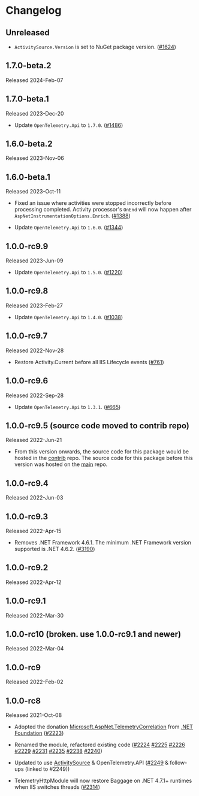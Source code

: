 # Changelog

## Unreleased

* `ActivitySource.Version` is set to NuGet package version.
  ([#1624](https://github.com/open-telemetry/opentelemetry-dotnet-contrib/pull/1624))

## 1.7.0-beta.2

Released 2024-Feb-07

## 1.7.0-beta.1

Released 2023-Dec-20

* Update `OpenTelemetry.Api` to `1.7.0`.
  ([#1486](https://github.com/open-telemetry/opentelemetry-dotnet-contrib/pull/1486))

## 1.6.0-beta.2

Released 2023-Nov-06

## 1.6.0-beta.1

Released 2023-Oct-11

* Fixed an issue where activities were stopped incorrectly before processing completed.
  Activity processor's `OnEnd` will now happen after `AspNetInstrumentationOptions.Enrich`.
  ([#1388](https://github.com/open-telemetry/opentelemetry-dotnet-contrib/pull/1388))

* Update `OpenTelemetry.Api` to `1.6.0`.
  ([#1344](https://github.com/open-telemetry/opentelemetry-dotnet-contrib/pull/1344))

## 1.0.0-rc9.9

Released 2023-Jun-09

* Update `OpenTelemetry.Api` to `1.5.0`.
  ([#1220](https://github.com/open-telemetry/opentelemetry-dotnet-contrib/pull/1220))

## 1.0.0-rc9.8

Released 2023-Feb-27

* Update `OpenTelemetry.Api` to `1.4.0`.
  ([#1038](https://github.com/open-telemetry/opentelemetry-dotnet-contrib/pull/1038))

## 1.0.0-rc9.7

Released 2022-Nov-28

* Restore Activity.Current before all IIS Lifecycle events
  ([#761](https://github.com/open-telemetry/opentelemetry-dotnet-contrib/pull/761))

## 1.0.0-rc9.6

Released 2022-Sep-28

* Update `OpenTelemetry.Api` to `1.3.1`.
([#665](https://github.com/open-telemetry/opentelemetry-dotnet-contrib/pull/665))

## 1.0.0-rc9.5 (source code moved to contrib repo)

Released 2022-Jun-21

* From this version onwards, the source code for this package would be hosted in
  the
  [contrib](https://github.com/open-telemetry/opentelemetry-dotnet-contrib/tree/main/src/OpenTelemetry.Instrumentation.AspNet.TelemetryHttpModule)
  repo. The source code for this package before this version was hosted on the
  [main](https://github.com/open-telemetry/opentelemetry-dotnet/tree/core-1.3.0/src/OpenTelemetry.Instrumentation.AspNet.TelemetryHttpModule)
  repo.

## 1.0.0-rc9.4

Released 2022-Jun-03

## 1.0.0-rc9.3

Released 2022-Apr-15

* Removes .NET Framework 4.6.1. The minimum .NET Framework version supported is
  .NET 4.6.2.
  ([#3190](https://github.com/open-telemetry/opentelemetry-dotnet/issues/3190))

## 1.0.0-rc9.2

Released 2022-Apr-12

## 1.0.0-rc9.1

Released 2022-Mar-30

## 1.0.0-rc10 (broken. use 1.0.0-rc9.1 and newer)

Released 2022-Mar-04

## 1.0.0-rc9

Released 2022-Feb-02

## 1.0.0-rc8

Released 2021-Oct-08

* Adopted the donation
  [Microsoft.AspNet.TelemetryCorrelation](https://github.com/aspnet/Microsoft.AspNet.TelemetryCorrelation)
  from [.NET Foundation](https://dotnetfoundation.org/)
  ([#2223](https://github.com/open-telemetry/opentelemetry-dotnet/pull/2223))

* Renamed the module, refactored existing code
  ([#2224](https://github.com/open-telemetry/opentelemetry-dotnet/pull/2224)
  [#2225](https://github.com/open-telemetry/opentelemetry-dotnet/pull/2225)
  [#2226](https://github.com/open-telemetry/opentelemetry-dotnet/pull/2226)
  [#2229](https://github.com/open-telemetry/opentelemetry-dotnet/pull/2229)
  [#2231](https://github.com/open-telemetry/opentelemetry-dotnet/pull/2231)
  [#2235](https://github.com/open-telemetry/opentelemetry-dotnet/pull/2235)
  [#2238](https://github.com/open-telemetry/opentelemetry-dotnet/pull/2238)
  [#2240](https://github.com/open-telemetry/opentelemetry-dotnet/pull/2240))

* Updated to use
  [ActivitySource](https://docs.microsoft.com/dotnet/api/system.diagnostics.activitysource)
  & OpenTelemetry.API
  ([#2249](https://github.com/open-telemetry/opentelemetry-dotnet/pull/2249) &
  follow-ups (linked to #2249))

* TelemetryHttpModule will now restore Baggage on .NET 4.7.1+ runtimes when IIS
  switches threads
  ([#2314](https://github.com/open-telemetry/opentelemetry-dotnet/pull/2314))
